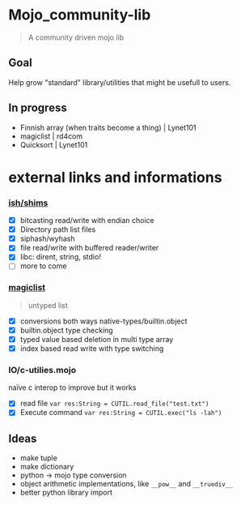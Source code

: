 # Mojo_community-lib
> A community driven mojo lib
## Goal
Help grow "standard" library/utilities that might be usefull to users.
## In progress
- Finnish array (when traits become a thing) | Lynet101
- magiclist | rd4com
- Quicksort | Lynet101
# external links and informations
### [ish/shims](https://github.com/lsh/shims)
  - [X] bitcasting read/write with endian choice
  - [x] Directory path list files
  - [x] siphash/wyhash
  - [x] file read/write with buffered reader/writer
  - [x] libc: dirent, string, stdio!
  - [ ] more to come
### [magiclist](https://github.com/rd4com/mojo-magiclist)
> untyped list
  - [x] conversions both ways native-types/builtin.object
  - [x] builtin.object type checking
  - [x] typed value based deletion in multi type array
  - [x] index based read write with type switching 
### IO/c-utilies.mojo
naïve c interop to improve but it works
- [X] read file
``` var res:String = CUTIL.read_file("test.txt") ```
- [X] Execute command
``` var res:String = CUTIL.exec("ls -lah") ```
## Ideas
- make tuple
- make dictionary
- python -> mojo type conversion
- object arithmetic implementations, like ``__pow__`` and ``__truediv__``
- better python library import
